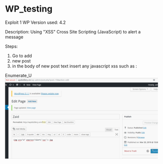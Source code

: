 # WP_testing




Exploit 1
WP Version used: 4.2

Description: Using "XSS" Cross Site Scripting (JavaScript) to alert a message  

Steps:
1. Go to add 
2. new post 
3. in the body of new post text insert any javascript xss such as 
: <SCRIPT>alert('Hacked USING XSS')</SCRIPT>


Enumerate_U
<img src="https://github.com/Zaid-msstate/WP_testing/blob/master/xss.gif" width="800">
